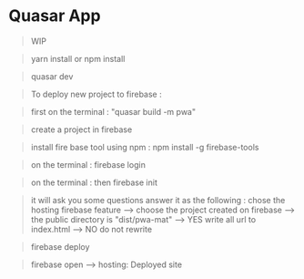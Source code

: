 # Quasar App

> WIP


> yarn install or npm install

> quasar dev

> To deploy new project to firebase : 

> first on the terminal : "quasar build -m pwa"

> create a project in firebase

> install fire base tool using npm : npm install -g firebase-tools

> on the terminal : firebase login 

> on the terminal : then firebase init 

> it will ask you some questions answer it as the following : chose the hosting firebase feature --> choose the project created on firebase --> the public directory is "dist/pwa-mat" --> YES write all url to index.html --> NO do not rewrite 

> firebase deploy

> firebase open --> hosting: Deployed site
